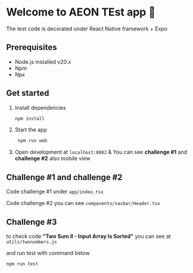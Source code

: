 # Welcome to AEON TEst app 👋
The test code is decorated under React Native framework + Expo

## Prerequisites
- Node.js installed v20.x
- Npm
- Npx

## Get started

1. Install dependencies

   ```bash
   npm install
   ```

2. Start the app

   ```bash
    npm run web
   ```
3. Open development at `localhost:8082` & You can see **challenge #1** and **challenge #2** also mobile view

## Challenge #1 and challenge #2

Code challenge #1 under `app/index.tsx`

Code challenge #2 you can see `components/navbar/Header.tsx`

## Challenge #3

to check code **"Two Sum II - Input Array Is Sorted"** you can see at `utils/twonumbers.js`

and run test with command below

```bash
npm run test
```

